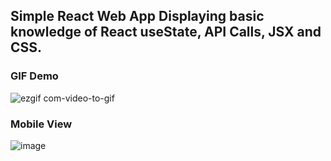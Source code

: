 <h2>Simple React Web App Displaying basic knowledge of React useState, API Calls, JSX and CSS.</h2>
<h3>GIF Demo</h3>

![ezgif com-video-to-gif](https://github.com/AlvinSenWu/Simple-React-Weather-App/assets/90438128/185e167e-e79b-4b92-8062-45da4ae3d6dc)

<h3>Mobile View</h3>

![image](https://github.com/AlvinSenWu/Simple-React-Weather-App/assets/90438128/517afdea-a57d-4d85-b6d5-7ecf1fae3091)

